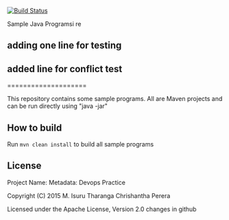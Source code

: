 [![Build Status](https://travis-ci.org/chrishantha/sample-java-programs.svg?branch=master)](https://travis-ci.org/chrishantha/sample-java-programs)

Sample Java Programsi re    

## adding one line for testing
## added line for conflict test
====================

This repository contains some sample programs. All are Maven projects and can be run directly using "java -jar"

## How to build

Run `mvn clean install` to build all sample programs

## License
Project Name:
    Metadata: Devops Practice

Copyright (C) 2015 M. Isuru Tharanga Chrishantha Perera

Licensed under the Apache License, Version 2.0
changes in github
